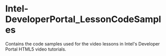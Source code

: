 Intel-DeveloperPortal_LessonCodeSamples
=======================================

Contains the code samples used for the video lessons in Intel's Developer Portal HTML5 video tutorials. 